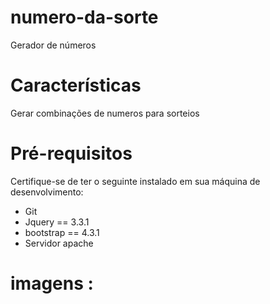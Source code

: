 # numero-da-sorte
Gerador de números 

# Características
Gerar combinações de numeros para sorteios

# Pré-requisitos
Certifique-se de ter o seguinte instalado em sua máquina de desenvolvimento:
- Git
- Jquery == 3.3.1
- bootstrap == 4.3.1
- Servidor apache

# imagens :
<blockquote class="imgur-embed-pub" lang="en" data-id="hR1qOr1" data-context="false" ><a href="//imgur.com/hR1qOr1"></a></blockquote><script async src="//s.imgur.com/min/embed.js" charset="utf-8"></script>



